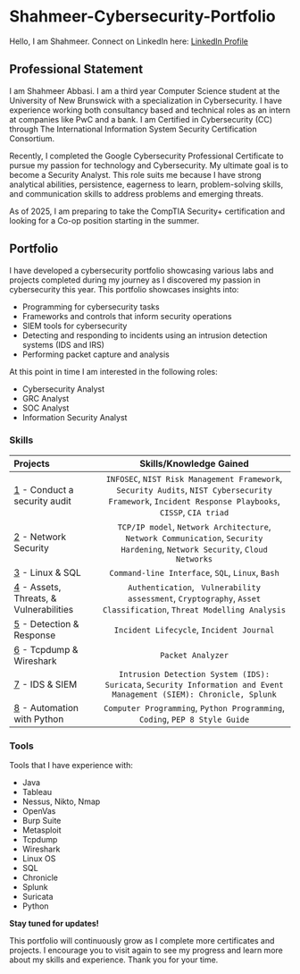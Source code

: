 # Shahmeer-Cybersecurity-Portfolio
Hello, I am Shahmeer.
Connect on LinkedIn here: <a href="https://ca.linkedin.com/in/shahmeer-abbasi-869a95265" target="_blank">LinkedIn Profile</a>

 
## Professional Statement
I am Shahmeer Abbasi. I am a third year Computer Science student at the University of New Brunswick with a specialization in Cybersecurity. I have experience working both consultancy based and technical roles as an intern at companies like PwC and a bank. I am Certified in Cybersecurity (CC) through The International Information System Security Certification Consortium. 

Recently, I completed the Google Cybersecurity Professional Certificate to pursue my passion for technology and Cybersecurity. My ultimate goal is to become a Security Analyst. This role suits me because I have strong analytical abilities, persistence, eagerness to learn, problem-solving skills, and communication skills to address problems and emerging threats. 

As of 2025, I am preparing to take the CompTIA Security+ certification and looking for a Co-op position starting in the summer.

## Portfolio
I have developed a cybersecurity portfolio showcasing various labs and projects completed during my journey as I discovered my passion in cybersecurity this year. This portfolio showcases insights into:
* Programming for cybersecurity tasks
* Frameworks and controls that inform security operations
* SIEM tools for cybersecurity
* Detecting and responding to incidents using an intrusion detection systems (IDS and IRS)
* Performing packet capture and analysis

At this point in time I am interested in the following roles:
* Cybersecurity Analyst
* GRC Analyst
* SOC Analyst
* Information Security Analyst

### Skills  
| Projects | Skills/Knowledge Gained | 
| :--- |:---:|
| [1](https://github.com/Kwangsa19/Ketmanto-Cybersecurity-Portfolio/tree/main/1%20-%20Conduct%20an%20Audit) - Conduct a security audit | `INFOSEC`, `NIST Risk Management Framework`, `Security Audits`, `NIST Cybersecurity Framework`, `Incident Response Playbooks`, `CISSP`, `CIA triad` |
| [2](https://github.com/Kwangsa19/Ketmanto-Cybersecurity-Portfolio/tree/main/2%20-%20Network%20Security) - Network Security | `TCP/IP model`,  `Network Architecture`, `Network Communication`, `Security Hardening`, `Network Security`, `Cloud Networks` | 
| [3](https://github.com/Kwangsa19/Ketmanto-Cybersecurity-Portfolio/tree/main/3%20-%20Linux%20%26%20SQL) - Linux & SQL | `Command-line Interface`, `SQL`, `Linux`, `Bash` | 
| [4](https://github.com/Kwangsa19/Ketmanto-Cybersecurity-Portfolio/tree/main/4%20-%20Assets%20%26%20Threats%20%26%20Vulnerabilities) - Assets, Threats, & Vulnerabilities | `Authentication`, ` Vulnerability assessment`, `Cryptography`, `Asset Classification`, `Threat Modelling Analysis`|
| [5](https://github.com/Kwangsa19/Ketmanto-Cybersecurity-Portfolio/tree/main/5%20-%20Detection%20%26%20Response) - Detection & Response | `Incident Lifecycle`, `Incident Journal` |
| [6](https://github.com/Kwangsa19/Ketmanto-Cybersecurity-Portfolio/tree/main/6%20-%20Tcpdump%20%26%20Wireshark) - Tcpdump & Wireshark | `Packet Analyzer` | 
| [7](https://github.com/Kwangsa19/Ketmanto-Cybersecurity-Portfolio/tree/main/7%20-%20IDS%20%26%20SIEM) - IDS & SIEM | `Intrusion Detection System (IDS): Suricata`, `Security Information and Event Management (SIEM): Chronicle, Splunk` |
| [8](https://github.com/Kwangsa19/Ketmanto-Cybersecurity-Portfolio/tree/main/8%20-%20Automation%20with%20Python) - Automation with Python | `Computer Programming`, `Python Programming`, `Coding`, `PEP 8 Style Guide`| 

### Tools 
Tools that I have experience with: 
* Java
* Tableau
* Nessus, Nikto, Nmap
* OpenVas
* Burp Suite
* Metasploit
* Tcpdump
* Wireshark
* Linux OS
* SQL
* Chronicle
* Splunk
* Suricata
* Python 

**Stay tuned for updates!**

This portfolio will continuously grow as I complete more certificates and projects. I encourage you to visit again to see my progress and learn more about my skills and experience.
Thank you for your time. 
